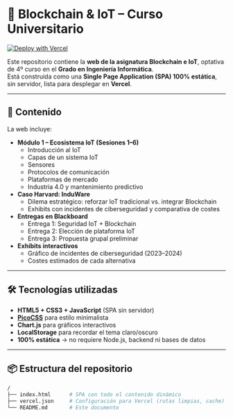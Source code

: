 # 📘 Blockchain & IoT – Curso Universitario

[![Deploy with Vercel](https://vercel.com/button)](https://vercel.com/new)

Este repositorio contiene la **web de la asignatura Blockchain e IoT**, optativa de 4º curso en el **Grado en Ingeniería Informática**.  
Está construida como una **Single Page Application (SPA) 100% estática**, sin servidor, lista para desplegar en **Vercel**.

---

## 🚀 Contenido

La web incluye:

- **Módulo 1 – Ecosistema IoT (Sesiones 1–6)**
  - Introducción al IoT
  - Capas de un sistema IoT
  - Sensores
  - Protocolos de comunicación
  - Plataformas de mercado
  - Industria 4.0 y mantenimiento predictivo
- **Caso Harvard: InduWare**
  - Dilema estratégico: reforzar IoT tradicional vs. integrar Blockchain
  - Exhibits con incidentes de ciberseguridad y comparativa de costes
- **Entregas en Blackboard**
  - Entrega 1: Seguridad IoT + Blockchain
  - Entrega 2: Elección de plataforma IoT
  - Entrega 3: Propuesta grupal preliminar
- **Exhibits interactivos**
  - Gráfico de incidentes de ciberseguridad (2023–2024)
  - Costes estimados de cada alternativa

---

## 🛠️ Tecnologías utilizadas

- **HTML5 + CSS3 + JavaScript** (SPA sin servidor)
- **[PicoCSS](https://picocss.com/)** para estilo minimalista
- **Chart.js** para gráficos interactivos
- **LocalStorage** para recordar el tema claro/oscuro
- **100% estática** → no requiere Node.js, backend ni bases de datos

---

## 📦 Estructura del repositorio

```bash
/
├── index.html      # SPA con todo el contenido dinámico
├── vercel.json     # Configuración para Vercel (rutas limpias, cache)
└── README.md       # Este documento

